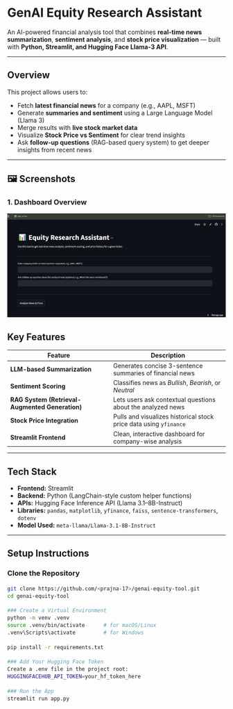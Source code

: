 # GenAI Equity Research Assistant

An AI-powered financial analysis tool that combines **real-time news summarization**, **sentiment analysis**, and **stock price visualization** — built with **Python, Streamlit, and Hugging Face Llama-3 API**.

---

## Overview

This project allows users to:

- Fetch **latest financial news** for a company (e.g., AAPL, MSFT)
- Generate **summaries and sentiment** using a Large Language Model (Llama 3)
- Merge results with **live stock market data**
- Visualize **Stock Price vs Sentiment** for clear trend insights
- Ask **follow-up questions** (RAG-based query system) to get deeper insights from recent news

---

## 🖼️ Screenshots

### 1. Dashboard Overview

![Dashboard](assets/SS.png)

## Key Features

| Feature                                         | Description                                                       |
| ----------------------------------------------- | ----------------------------------------------------------------- |
| **LLM-based Summarization**                     | Generates concise 3-sentence summaries of financial news          |
| **Sentiment Scoring**                           | Classifies news as _Bullish_, _Bearish_, or _Neutral_             |
| **RAG System (Retrieval-Augmented Generation)** | Lets users ask contextual questions about the analyzed news       |
| **Stock Price Integration**                     | Pulls and visualizes historical stock price data using `yfinance` |
| **Streamlit Frontend**                          | Clean, interactive dashboard for company-wise analysis            |

---

## Tech Stack

- **Frontend:** Streamlit
- **Backend:** Python (LangChain-style custom helper functions)
- **APIs:** Hugging Face Inference API (Llama 3.1–8B-Instruct)
- **Libraries:** `pandas`, `matplotlib`, `yfinance`, `faiss`, `sentence-transformers`, `dotenv`
- **Model Used:** `meta-llama/Llama-3.1-8B-Instruct`

---

## Setup Instructions

### Clone the Repository

```bash
git clone https://github.com/<prajna-17>/genai-equity-tool.git
cd genai-equity-tool

### Create a Virtual Environment
python -m venv .venv
source .venv/bin/activate      # for macOS/Linux
.venv\Scripts\activate         # for Windows

pip install -r requirements.txt

### Add Your Hugging Face Token
Create a .env file in the project root:
HUGGINGFACEHUB_API_TOKEN=your_hf_token_here

### Run the App
streamlit run app.py


```

